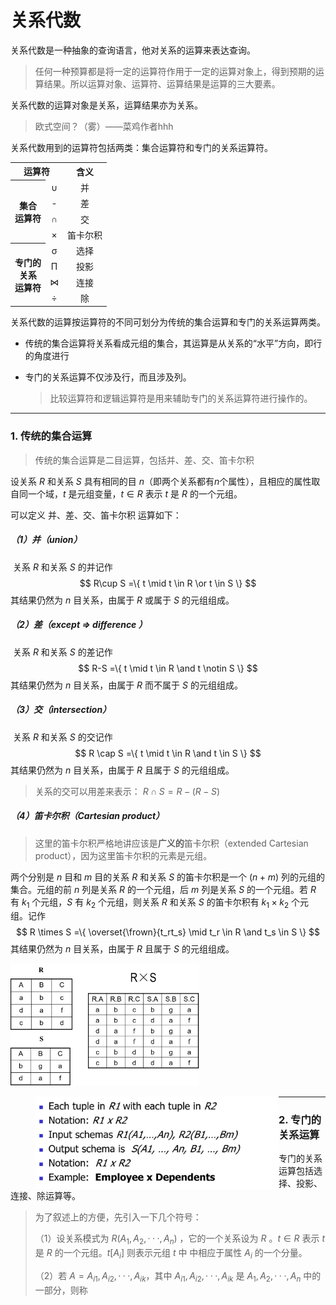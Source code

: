 # 关系代数

关系代数是一种抽象的查询语言，他对关系的运算来表达查询。

> 任何一种预算都是将一定的运算符作用于一定的运算对象上，得到预期的运算结果。所以运算对象、运算符、运算结果是运算的三大要素。

关系代数的运算对象是关系，运算结果亦为关系。

> 欧式空间？（雾）——菜鸡作者hhh

关系代数用到的运算符包括两类：集合运算符和专门的关系运算符。

<table style="width: 80%;" align="center" >
	<tr>
        <th colspan="2"  align="center">运算符</th>
        <th  align="center">含义</th>
    </tr>
    <tr>
        <th rowspan="4" align="center">集合</br>运算符</th>
        <td align="center">∪</td>
		<td align="center">并</td>
    </tr>
    <tr>
        <td align="center">-</td>
        <td align="center">差</td>
    </tr>
	<tr>
        <td align="center">∩</td>
        <td align="center">交</td>
    </tr>
	<tr>
        <td align="center">×</td>
        <td align="center">笛卡尔积</td>
    </tr>
	<tr>
        <th rowspan="4" align="center">专门的</br>关系</br>运算符</th>
        <td align="center">σ</td>
		<td align="center">选择</td>
    </tr>
    <tr>
        <td align="center">Π</td>
        <td align="center">投影</td>
    </tr>
	<tr>
        <td align="center">⋈</td>
        <td align="center">连接</td>
    </tr>
	<tr>
        <td align="center">÷</td>
        <td align="center">除</td>
    </tr>
</table>

关系代数的运算按运算符的不同可划分为传统的集合运算和专门的关系运算两类。

- 传统的集合运算将关系看成元组的集合，其运算是从关系的“水平”方向，即行的角度进行

- 专门的关系运算不仅涉及行，而且涉及列。

  > 比较运算符和逻辑运算符是用来辅助专门的关系运算符进行操作的。





---

### 1. 传统的集合运算

> 传统的集合运算是二目运算，包括并、差、交、笛卡尔积

设关系 $R$ 和关系 $S$ 具有相同的目 $n$（即两个关系都有$n$个属性），且相应的属性取自同一个域，$t$ 是元组变量，$t\in R$ 表示 $t$ 是 $R$ 的一个元组。

可以定义 并、差、交、笛卡尔积 运算如下：

##### （1）并（union）

​	关系 $R$ 和关系 $S$ 的并记作
$$
R\cup S =\{ t \mid t \in R \or t \in S  \}
$$
其结果仍然为 $n$ 目关系，由属于 $R$ 或属于 $S$ 的元组组成。

##### （2）差（except  $\Rightarrow$ difference ）

​	关系 $R$ 和关系 $S$ 的差记作
$$
R-S =\{ t \mid t \in R \and t \notin S  \}
$$
其结果仍然为 $n$ 目关系，由属于 $R$ 而不属于 $S$ 的元组组成。

##### （3）交（intersection）

​	关系 $R$ 和关系 $S$ 的交记作
$$
R \cap S =\{ t \mid t \in R \and t \in S  \}
$$
其结果仍然为 $n$ 目关系，由属于 $R$ 且属于 $S$ 的元组组成。

> 关系的交可以用差来表示： $R \cap S=R-(R-S)$

##### （4）笛卡尔积（Cartesian product）

> 这里的笛卡尔积严格地讲应该是**广义的**笛卡尔积（extended Cartesian product），因为这里笛卡尔积的元素是元组。

两个分别是 $n$ 目和 $m$ 目的关系 $R$ 和关系 $S$ 的笛卡尔积是一个 $(n+m)$ 列的元组的集合。元组的前 $n$ 列是关系 $R$ 的一个元组，后 $m$ 列是关系 $S$ 的一个元组。若 $R$ 有 $k_1$ 个元组，$S$ 有 $k_2$ 个元组，则关系 $R$ 和关系 $S$ 的笛卡尔积有 $k_1 \times k_2$ 个元组。记作
$$
R \times S =\{ \overset{\frown}{t_rt_s} \mid t_r \in R \and t_s \in S  \}
$$
其结果仍然为 $n$ 目关系，由属于 $R$ 且属于 $S$ 的元组组成。

<img src="..\..\..\pictures\Cartesian_product.png" style="width:60%;" />

> <img src="..\..\..\pictures\Cartesian_product_2.png" style="zoom:38%;" align=left />

---



### 2. 专门的关系运算

专门的关系运算包括选择、投影、连接、除运算等。

> 为了叙述上的方便，先引入一下几个符号：
>
> （1）设关系模式为 $R(A_1,A_2,···,A_n)$ ，它的一个关系设为 $R$ 。$t \in R$ 表示 $t$ 是 $R$ 的一个元组。$t[A_i]$ 则表示元组 $t$ 中 中相应于属性 $A_i$ 的一个分量。
>
> （2）若 $A={A_{i1},A_{i2},···,A_{ik}}$，其中 $A_{i1},A_{i2},···,A_{ik}$  是 $A_1,A_2,···,A_n$ 中的一部分，则称